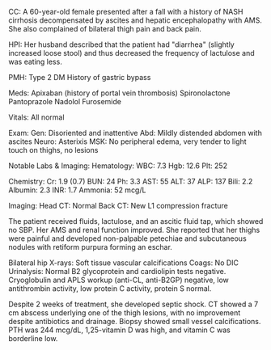 CC: A 60-year-old female presented after a fall with a history of NASH cirrhosis decompensated by ascites and hepatic encephalopathy with AMS. She also complained of bilateral thigh pain and back pain.

HPI: Her husband described that the patient had "diarrhea" (slightly increased loose stool) and thus decreased the frequency of lactulose and was eating less.

PMH: Type 2 DM
History of gastric bypass

Meds:
Apixaban (history of portal vein thrombosis)
Spironolactone
Pantoprazole
Nadolol
Furosemide

Vitals: All normal

Exam:
Gen: Disoriented and inattentive
Abd: Mildly distended abdomen with ascites
Neuro: Asterixis
MSK: No peripheral edema, very tender to light touch on thighs, no lesions

Notable Labs & Imaging:
Hematology:
WBC: 7.3 Hgb: 12.6 Plt: 252

Chemistry:
Cr: 1.9 (0.7) BUN: 24 Ph: 3.3
AST: 55 ALT: 37 ALP: 137 Bili: 2.2
Albumin: 2.3 INR: 1.7 Ammonia: 52 mcg/L

Imaging:
Head CT: Normal
Back CT: New L1 compression fracture

The patient received fluids, lactulose, and an ascitic fluid tap, which showed no SBP. Her AMS and renal function improved. She reported that her thighs were painful and developed non-palpable petechiae and subcutaneous nodules with retiform purpura forming an eschar.

Bilateral hip X-rays: Soft tissue vascular calcifications
Coags: No DIC
Urinalysis: Normal
B2 glycoprotein and cardiolipin tests negative. Cryoglobulin and APLS workup (anti-CL, anti-B2GP) negative, low antithrombin activity, low protein C activity, protein S normal.

Despite 2 weeks of treatment, she developed septic shock. CT showed a 7 cm abscess underlying one of the thigh lesions, with no improvement despite antibiotics and drainage. Biopsy showed small vessel calcifications. PTH was 244 mcg/dL, 1,25-vitamin D was high, and vitamin C was borderline low.